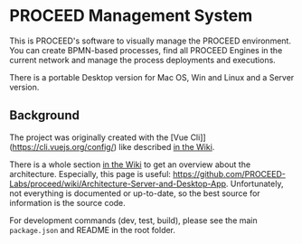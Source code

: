# PROCEED Management System

This is PROCEED's software to visually manage the PROCEED environment.
You can create BPMN-based processes, find all PROCEED Engines in the current network and manage the process deployments and executions.

There is a portable Desktop version for Mac OS, Win and Linux and a Server version.

## Background

The project was originally created with the [Vue Cli]](https://cli.vuejs.org/config/) like described [in the Wiki](https://github.com/PROCEED-Labs/proceed/wiki/PROCEED-MS-Code-Structure).

There is a whole section [in the Wiki](https://github.com/PROCEED-Labs/proceed/wiki#proceed-management-system) to get an overview about the architecture.
Especially, this page is useful: https://github.com/PROCEED-Labs/proceed/wiki/Architecture-Server-and-Desktop-App.
Unfortunately, not everything is documented or up-to-date, so the best source for information is the source code.

For development commands (dev, test, build), please see the main `package.json` and README in the root folder.
